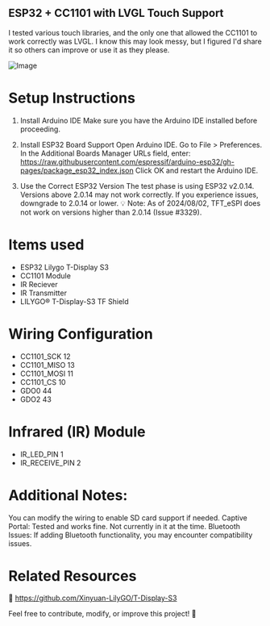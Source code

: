 ## ESP32 + CC1101 with LVGL Touch Support
I tested various touch libraries, and the only one that allowed the CC1101 to work correctly was LVGL.
I know this may look messy, but I figured I'd share it so others can improve or use it as they please.

![Image](https://github.com/user-attachments/assets/46c7ffc2-ecaf-41bf-a22b-b3ce93cd9371)


# Setup Instructions
1. Install Arduino IDE
Make sure you have the Arduino IDE installed before proceeding.

2. Install ESP32 Board Support
Open Arduino IDE.
Go to File > Preferences.
In the Additional Boards Manager URLs field, enter:
https://raw.githubusercontent.com/espressif/arduino-esp32/gh-pages/package_esp32_index.json
Click OK and restart the Arduino IDE.
3. Use the Correct ESP32 Version
The test phase is using ESP32 v2.0.14.
Versions above 2.0.14 may not work correctly.
If you experience issues, downgrade to 2.0.14 or lower.
💡 Note: As of 2024/08/02, TFT_eSPI does not work on versions higher than 2.0.14 (Issue #3329).

# Items used
- ESP32 Lilygo T-Display S3
- CC1101 Module
- IR Reciever
- IR Transmitter
- LILYGO® T-Display-S3 TF Shield

# Wiring Configuration

- CC1101_SCK  12
- CC1101_MISO 13
- CC1101_MOSI 11
- CC1101_CS   10
- GDO0        44
- GDO2        43

# Infrared (IR) Module
- IR_LED_PIN      1
- IR_RECEIVE_PIN  2

# Additional Notes:
You can modify the wiring to enable SD card support if needed.
Captive Portal: Tested and works fine. Not currently in it at the time.
Bluetooth Issues: If adding Bluetooth functionality, you may encounter compatibility issues.

# Related Resources
🔗 https://github.com/Xinyuan-LilyGO/T-Display-S3

Feel free to contribute, modify, or improve this project! 🚀
